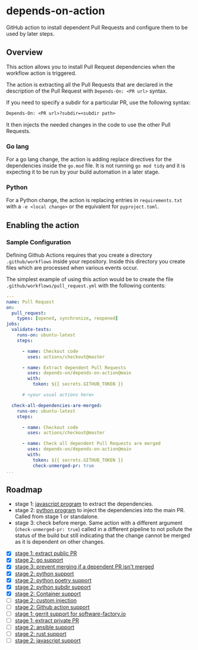 # depends-on-action

GitHub action to install dependent Pull Requests and configure them to be used
by later steps.

## Overview

This action allows you to install Pull Request dependencies when the workflow
action is triggered.

The action is extracting all the Pull Requests that are declared in
the description of the Pull Request with `Depends-On: <PR url>`
syntax.

If you need to specify a subdir for a particular PR, use the following syntax:

```txt
Depends-On: <PR url>?subdir=<subdir path>
```

It then injects the needed changes in the code to use the other Pull Requests.

### Go lang

For a go lang change, the action is adding replace directives for the
dependencies inside the `go.mod` file. It is not running `go mod tidy`
and it is expecting it to be run by your build automation in a later
stage.

### Python

For a Python change, the action is replacing entries in
`requirements.txt` with a `-e <local change>` or the equivalent for
`pyproject.toml`.

## Enabling the action

### Sample Configuration

Defining Github Actions requires that you create a directory
`.github/workflows` inside your repository.  Inside this directory you
create files which are processed when various events occur.

The simplest example of using this action would be to create the file
`.github/workflows/pull_request.yml` with the following contents:

```yaml
---
name: Pull Request
on:
  pull_request:
    types: [opened, synchronize, reopened]
jobs:
  validate-tests:
    runs-on: ubuntu-latest
    steps:

      - name: Checkout code
        uses: actions/checkout@master

      - name: Extract dependent Pull Requests
        uses: depends-on/depends-on-action@main
        with:
          token: ${{ secrets.GITHUB_TOKEN }}

      # <your usual actions here>

  check-all-dependencies-are-merged:
    runs-on: ubuntu-latest
    steps:

      - name: Checkout code
        uses: actions/checkout@master

      - name: Check all dependent Pull Requests are merged
        uses: depends-on/depends-on-action@main
        with:
          token: ${{ secrets.GITHUB_TOKEN }}
          check-unmerged-pr: true
...
```

## Roadmap

- stage 1: [javascript program](index.js) to extract the dependencies.
- stage 2: [python program](stage2.py) to inject the dependencies
  into the main PR. Called from stage 1 or standalone.
- stage 3: check before merge. Same action with a different argument
  (`check-unmerged-pr: true`) called in a different pipeline to not
  pollute the status of the build but still indicating that the change
  cannot be merged as it is dependent on other changes.

- [x] [stage 1: extract public PR](https://github.com/depends-on/depends-on-action/issues/2)
- [x] [stage 2: go support](https://github.com/depends-on/depends-on-action/issues/3)
- [x] [stage 3: prevent merging if a dependent PR isn't merged](https://github.com/depends-on/depends-on-action/issues/10)
- [x] [stage 2: python support](https://github.com/depends-on/depends-on-action/issues/8)
- [x] [stage 2: python poetry support](https://github.com/depends-on/depends-on-action/issues/18)
- [x] [stage 2: python subdir support](https://github.com/depends-on/depends-on-action/issues/19)
- [x] [stage 2: Container support](https://github.com/depends-on/depends-on-action/issues/17)
- [ ] [stage 2: custom injection](https://github.com/depends-on/depends-on-action/issues/4)
- [ ] [stage 2: Github action support](https://github.com/depends-on/depends-on-action/issues/5)
- [ ] [stage 1: gerrit support for software-factory.io](https://github.com/depends-on/depends-on-action/issues/6)
- [ ] [stage 1: extract private PR](https://github.com/depends-on/depends-on-action/issues/7)
- [ ] [stage 2: ansible support](https://github.com/depends-on/depends-on-action/issues/9)
- [ ] [stage 2: rust support](https://github.com/depends-on/depends-on-action/issues/11)
- [ ] [stage 2: javascript support](https://github.com/depends-on/depends-on-action/issues/12)
